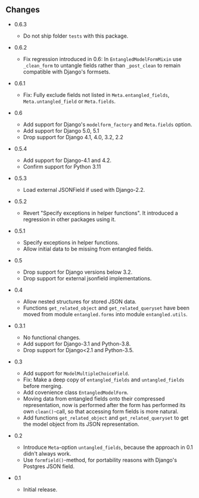 ## Changes

- 0.6.3
  * Do not ship folder `tests` with this package.

- 0.6.2
  * Fix regression introduced in 0.6: In `EntangledModelFormMixin` use `_clean_form` to untangle fields rather than
    `_post_clean` to remain compatible with Django's formsets.

- 0.6.1
  * Fix: Fully exclude fields not listed in `Meta.entangled_fields`, `Meta.untangled_field` or `Meta.fields`.

- 0.6
  * Add support for Django's `modelform_factory` and `Meta.fields` option.
  * Add support for Django 5.0, 5.1
  * Drop support for Django 4.1, 4.0, 3.2, 2.2

- 0.5.4
  * Add support for Django-4.1 and 4.2.
  * Confirm support for Python 3.11

- 0.5.3
  * Load external JSONField if used with Django-2.2.

- 0.5.2
  * Revert "Specify exceptions in helper functions". It introduced
    a regression in other packages using it.

- 0.5.1
  * Specify exceptions in helper functions.
  * Allow initial data to be missing from entangled fields.

- 0.5
  * Drop support for Django versions below 3.2.
  * Drop support for external jsonfield implementations.

- 0.4
  * Allow nested structures for stored JSON data.
  * Functions `get_related_object` and `get_related_queryset` have been moved from module
    `entangled.forms` into module `entangled.utils`.

- 0.3.1
  * No functional changes.
  * Add support for Django-3.1 and Python-3.8.
  * Drop support for Django<2.1 and Python-3.5.

- 0.3
  * Add support for `ModelMultipleChoiceField`.
  * Fix: Make a deep copy of `entangled_fields` and `untangled_fields` before merging.
  * Add covenience class `EntangledModelForm`.
  * Moving data from entangled fields onto their compressed representation, now is performed after
    the form has performed its own `clean()`-call, so that accessing form fields is more natural.
  * Add functions `get_related_object` and `get_related_queryset` to get the model object from its
    JSON representation.

- 0.2
  * Introduce `Meta`-option `untangled_fields`, because the approach in 0.1 didn't always work.
  * Use `formfield()`-method, for portability reasons with Django's Postgres JSON field.

- 0.1
  * Initial release.
